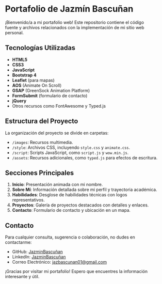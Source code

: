 # Portafolio de Jazmín Bascuñan

¡Bienvenido/a a mi portafolio web! Este repositorio contiene el código fuente y archivos relacionados con la implementación de mi sitio web personal.

## Tecnologías Utilizadas

- **HTML5**
- **CSS3**
- **JavaScript**
- **Bootstrap 4**
- **Leaflet** (para mapas)
- **AOS** (Animate On Scroll)
- **GSAP** (GreenSock Animation Platform)
- **FormSubmit** (formulario de contacto)
- **jQuery**
- Otros recursos como FontAwesome y Typed.js

## Estructura del Proyecto

La organización del proyecto se divide en carpetas:

- `/images`: Recursos multimedia.
- `/style`: Archivos CSS, incluyendo `style.css` y `animate.css`.
- `/script`: Scripts JavaScript, como `script.js` y `wow.min.js`.
- `/assets`: Recursos adicionales, como `typed.js` para efectos de escritura.

## Secciones Principales

1. **Inicio**: Presentación animada con mi nombre.
2. **Sobre Mí**: Información detallada sobre mi perfil y trayectoria académica.
3. **Habilidades**: Desglose de habilidades técnicas con logos representativos.
4. **Proyectos**: Galería de proyectos destacados con detalles y enlaces.
5. **Contacto**: Formulario de contacto y ubicación en un mapa.

## Contacto

Para cualquier consulta, sugerencia o colaboración, no dudes en contactarme:

- GitHub: [JazminBascuñan](https://github.com/jazbascunan01)
- LinkedIn: [JazminBascuñan](https://www.linkedin.com/in/Jazmin-Bascunan/)
- Correo Electrónico: [jazbascunan01@gmail.com](mailto:tu.jazbascunan01@gmail.com)

¡Gracias por visitar mi portafolio! Espero que encuentres la información interesante y útil.
